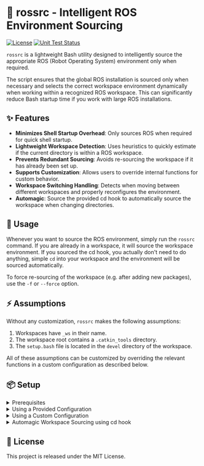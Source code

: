 # 🧠 rossrc - Intelligent ROS Environment Sourcing

[![License](https://img.shields.io/github/license/ll-nick/rossrc)](./LICENSE)
[![Unit Test Status](https://img.shields.io/github/actions/workflow/status/ll-nick/rossrc/run-tests.yml?branch=main&label=tests)](https://github.com/ll-nick/rossrc/actions/workflows/run-tests.yml?query=branch%3Amain)

`rossrc` is a lightweight Bash utility designed to intelligently source the appropriate ROS (Robot Operating System) environment only when required.

The script ensures that the global ROS installation is sourced only when necessary and selects the correct workspace environment dynamically when working within a recognized ROS workspace.
This can significantly reduce Bash startup time if you work with large ROS installations.

## ✨ Features
- **Minimizes Shell Startup Overhead**: Only sources ROS when required for quick shell startup.
- **Lightweight Workspace Detection**: Uses heuristics to quickly estimate if the current directory is within a ROS workspace.
- **Prevents Redundant Sourcing**: Avoids re-sourcing the workspace if it has already been set up.
- **Supports Customization**: Allows users to override internal functions for custom behavior.
- **Workspace Switching Handling**: Detects when moving between different workspaces and properly reconfigures the environment.
- **Automagic**: Source the provided cd hook to automatically source the workspace when changing directories.

## 🚀 Usage

Whenever you want to source the ROS environment, simply run the `rossrc` command.
If you are already in a workspace, it will source the workspace environment.
If you sourced the cd hook, you actually don't need to do anything, simple `cd` into your workspace and the environment will be sourced automatically.

To force re-sourcing of the workspace (e.g. after adding new packages), use the `-f` or `--force` option.

## ⚡️ Assumptions

Without any customization, `rossrc` makes the following assumptions:

1. Workspaces have `_ws` in their name.
2. The workspace root contains a `.catkin_tools` directory.
3. The `setup.bash` file is located in the `devel` directory of the workspace.

All of these assumptions can be customized by overriding the relevant functions in a custom configuration as described below.

## 📦 Setup

<details>
<summary>Prerequisites</summary>

- ROS 1 installation (I know I'm a bit late to the party. It should be easy to adapt this for ROS 2 though).
- Bash shell (sorry, no Zsh support yet).

</details>

<details>
<summary>Using a Provided Configuration</summary>

Just clone this repository and source the relevant `rossrc.*.bash` file in your `.bashrc`.

```bash
git clone https://github.com/ll-nick/rossrc.git ~/.rossrc
```

```bash
# Source the relevant config in your .bashrc, e.g.
source ~/.rossrc/rossrc.noetic.bash
```
</details>

<details>
<summary>Using a Custom Configuration</summary>

You can also create a custom configuration using individual implementations for some functions, e.g.:

```bash
# Create a custom rossrc file, e.g. ~/rossrc.custom.bash
#!/bin/bash

__rossrc_source_global_ros_env() {
    source /opt/some_custom_ros/setup.bash
}

source ~/.rossrc/rossrc.base.bash"
```

Then source this file in your `.bashrc`:

```bash
source ~/rossrc.custom.bash
```

Some key functions that can be overridden include:
- `__rossrc_is_within_workspace_heuristic()`: Estimates if the current directory is inside a workspace using a lightweight heuristic.
- `__rossrc_source_global_ros_env()`: Sources the global ROS installation.
- `__rossrc_get_workspace_root()`: Finds the root of the workspace containing the current working directory.

Check the provided `rossrc.base.bash` file for more details.

</details>

<details>
<summary>Automagic Workspace Sourcing using cd hook</summary>

You can also add the provided `cd` hook to automatically source the workspace when changing directories.
To do this, add the following line to your `.bashrc`:

```bash
source ~/.rossrc/cd_hook.bash
```
</details>

## 📃 License
This project is released under the MIT License.

